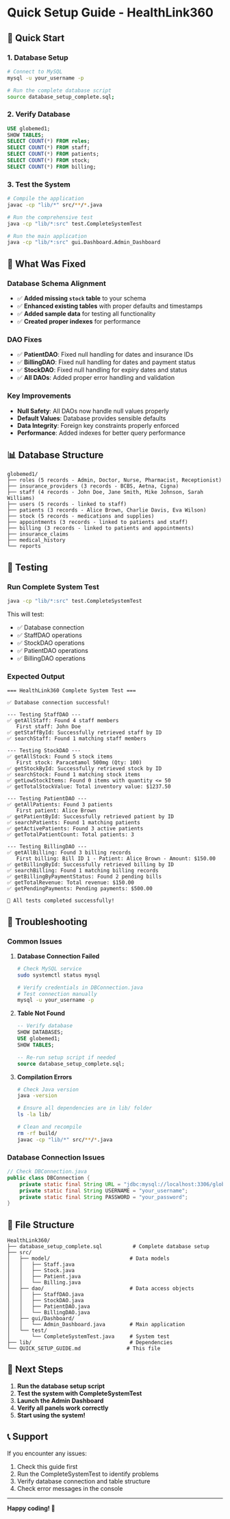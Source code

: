 # Quick Setup Guide - HealthLink360

## 🚀 Quick Start

### 1. Database Setup
```bash
# Connect to MySQL
mysql -u your_username -p

# Run the complete database script
source database_setup_complete.sql;
```

### 2. Verify Database
```sql
USE globemed1;
SHOW TABLES;
SELECT COUNT(*) FROM roles;
SELECT COUNT(*) FROM staff;
SELECT COUNT(*) FROM patients;
SELECT COUNT(*) FROM stock;
SELECT COUNT(*) FROM billing;
```

### 3. Test the System
```bash
# Compile the application
javac -cp "lib/*" src/**/*.java

# Run the comprehensive test
java -cp "lib/*:src" test.CompleteSystemTest

# Run the main application
java -cp "lib/*:src" gui.Dashboard.Admin_Dashboard
```

## 🔧 What Was Fixed

### Database Schema Alignment
- ✅ **Added missing `stock` table** to your schema
- ✅ **Enhanced existing tables** with proper defaults and timestamps
- ✅ **Added sample data** for testing all functionality
- ✅ **Created proper indexes** for performance

### DAO Fixes
- ✅ **PatientDAO**: Fixed null handling for dates and insurance IDs
- ✅ **BillingDAO**: Fixed null handling for dates and payment status
- ✅ **StockDAO**: Fixed null handling for expiry dates and status
- ✅ **All DAOs**: Added proper error handling and validation

### Key Improvements
- **Null Safety**: All DAOs now handle null values properly
- **Default Values**: Database provides sensible defaults
- **Data Integrity**: Foreign key constraints properly enforced
- **Performance**: Added indexes for better query performance

## 📊 Database Structure

```
globemed1/
├── roles (5 records - Admin, Doctor, Nurse, Pharmacist, Receptionist)
├── insurance_providers (3 records - BCBS, Aetna, Cigna)
├── staff (4 records - John Doe, Jane Smith, Mike Johnson, Sarah Williams)
├── users (5 records - linked to staff)
├── patients (3 records - Alice Brown, Charlie Davis, Eva Wilson)
├── stock (5 records - medications and supplies)
├── appointments (3 records - linked to patients and staff)
├── billing (3 records - linked to patients and appointments)
├── insurance_claims
├── medical_history
└── reports
```

## 🧪 Testing

### Run Complete System Test
```bash
java -cp "lib/*:src" test.CompleteSystemTest
```

This will test:
- ✅ Database connection
- ✅ StaffDAO operations
- ✅ StockDAO operations  
- ✅ PatientDAO operations
- ✅ BillingDAO operations

### Expected Output
```
=== HealthLink360 Complete System Test ===

✅ Database connection successful!

--- Testing StaffDAO ---
✅ getAllStaff: Found 4 staff members
   First staff: John Doe
✅ getStaffById: Successfully retrieved staff by ID
✅ searchStaff: Found 1 matching staff members

--- Testing StockDAO ---
✅ getAllStock: Found 5 stock items
   First stock: Paracetamol 500mg (Qty: 100)
✅ getStockById: Successfully retrieved stock by ID
✅ searchStock: Found 1 matching stock items
✅ getLowStockItems: Found 0 items with quantity <= 50
✅ getTotalStockValue: Total inventory value: $1237.50

--- Testing PatientDAO ---
✅ getAllPatients: Found 3 patients
   First patient: Alice Brown
✅ getPatientById: Successfully retrieved patient by ID
✅ searchPatients: Found 1 matching patients
✅ getActivePatients: Found 3 active patients
✅ getTotalPatientCount: Total patients: 3

--- Testing BillingDAO ---
✅ getAllBilling: Found 3 billing records
   First billing: Bill ID 1 - Patient: Alice Brown - Amount: $150.00
✅ getBillingById: Successfully retrieved billing by ID
✅ searchBilling: Found 1 matching billing records
✅ getBillingByPaymentStatus: Found 2 pending bills
✅ getTotalRevenue: Total revenue: $150.00
✅ getPendingPayments: Pending payments: $500.00

🎉 All tests completed successfully!
```

## 🚨 Troubleshooting

### Common Issues

1. **Database Connection Failed**
   ```bash
   # Check MySQL service
   sudo systemctl status mysql
   
   # Verify credentials in DBConnection.java
   # Test connection manually
   mysql -u your_username -p
   ```

2. **Table Not Found**
   ```sql
   -- Verify database
   SHOW DATABASES;
   USE globemed1;
   SHOW TABLES;
   
   -- Re-run setup script if needed
   source database_setup_complete.sql;
   ```

3. **Compilation Errors**
   ```bash
   # Check Java version
   java -version
   
   # Ensure all dependencies are in lib/ folder
   ls -la lib/
   
   # Clean and recompile
   rm -rf build/
   javac -cp "lib/*" src/**/*.java
   ```

### Database Connection Issues
```java
// Check DBConnection.java
public class DBConnection {
    private static final String URL = "jdbc:mysql://localhost:3306/globemed1";
    private static final String USERNAME = "your_username";
    private static final String PASSWORD = "your_password";
}
```

## 📁 File Structure

```
HealthLink360/
├── database_setup_complete.sql          # Complete database setup
├── src/
│   ├── model/                          # Data models
│   │   ├── Staff.java
│   │   ├── Stock.java
│   │   ├── Patient.java
│   │   └── Billing.java
│   ├── dao/                            # Data access objects
│   │   ├── StaffDAO.java
│   │   ├── StockDAO.java
│   │   ├── PatientDAO.java
│   │   └── BillingDAO.java
│   ├── gui/Dashboard/
│   │   └── Admin_Dashboard.java        # Main application
│   └── test/
│       └── CompleteSystemTest.java     # System test
├── lib/                                # Dependencies
└── QUICK_SETUP_GUIDE.md               # This file
```

## 🎯 Next Steps

1. **Run the database setup script**
2. **Test the system with CompleteSystemTest**
3. **Launch the Admin Dashboard**
4. **Verify all panels work correctly**
5. **Start using the system!**

## 📞 Support

If you encounter any issues:
1. Check this guide first
2. Run the CompleteSystemTest to identify problems
3. Verify database connection and table structure
4. Check error messages in the console

---

**Happy coding! 🎉** 